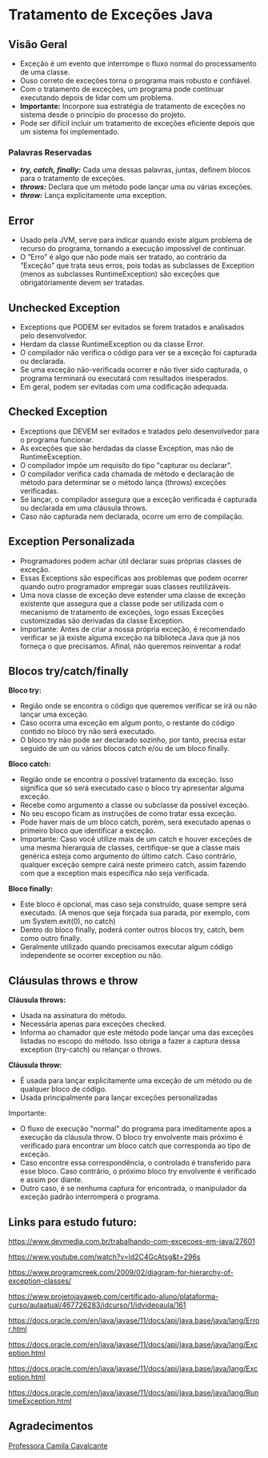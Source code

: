 # Tratamento de Exceções Java
## Visão Geral
- Exceção é um evento que interrompe o fluxo normal do processamento de uma classe.
- Ouso correto de exceções torna o programa mais robusto e confiável.
- Com o tratamento de exceções, um programa pode continuar executando depois de lidar com um problema.
- **Importante:** Incorpore sua estratégia de tratamento de exceções no sistema desde o princípio do processo do projeto.
- Pode ser difícil incluir um tratamento de exceções eficiente depois que um sistema foi implementado.

### Palavras Reservadas
- ***try, catch, finally:*** Cada uma dessas palavras, juntas, definem blocos para o tratamento de exceções.
- ***throws:*** Declara que um método pode lançar uma ou várias exceções.
- ***throw:*** Lança explicitamente uma exception.

## Error

- Usado pela JVM, serve para indicar quando existe algum problema de recurso do programa, tornando a execução impossível de continuar.
- O “Erro” é algo que não pode mais ser tratado, ao contrário da “Exceção” que trata seus erros, pois todas as subclasses de Exception (menos as subclasses RuntimeException) são exceções que obrigatóriamente devem ser tratadas.

## Unchecked Exception

- Exceptions que PODEM ser evitados se forem tratados e analisados pelo desenvolvedor.
- Herdam da classe RuntimeException ou da classe Error.
- O compilador não verifica o código para ver se a exceção foi capturada ou declarada.
- Se uma exceção não-verificada ocorrer e não tiver sido capturada, o programa terminará ou executará com resultados inesperados.
- Em geral, podem ser evitadas com uma codificação adequada.

## Checked Exception

- Exceptions que DEVEM ser evitados e tratados pelo desenvolvedor para o programa funcionar.
- As exceções que são herdadas da classe Exception, mas não de RuntimeException.
- O compilador impõe um requisito do tipo "capturar ou declarar".
- O compilador verifica cada chamada de método e declaração de método para determinar se o método lança (throws) exceções verificadas.
- Se lançar, o compilador assegura que a exceção verificada é capturada ou declarada em uma cláusula throws.
- Caso não capturada nem declarada, ocorre um erro de compilação.

## Exception Personalizada

- Programadores podem achar útil declarar suas próprias classes de exceção.
- Essas Exceptions são específicas aos problemas que podem ocorrer quando outro programador empregar suas classes reutilizáveis.
- Uma nova classe de exceção deve estender uma classe de exceção existente que assegura que a classe pode ser utilizada com o mecanismo de tratamento de exceções, logo essas Exceções customizadas são derivadas da classe Exception.
- Importante: Antes de criar a nossa própria exceção, é recomendado verificar se já existe alguma exceção na biblioteca Java que já nos forneça o que precisamos. Afinal, não queremos reinventar a roda!

## Blocos try/catch/finally

**Bloco try:**  
- Região onde se encontra o código que queremos verificar se irá ou não lançar uma exceção.
- Caso ocorra uma exceção em algum ponto, o restante do código contido no bloco try não será executado.
- O bloco try não pode ser declarado sozinho, por tanto, precisa estar seguido de um ou vários blocos catch e/ou de um bloco finally.

**Bloco catch:**  
- Região onde se encontra o possível tratamento da exceção. Isso significa que só será executado caso o bloco try apresentar alguma exceção.
- Recebe como argumento a classe ou subclasse da possível exceção.
- No seu escopo ficam as instruções de como tratar essa exceção.
- Pode haver mais de um bloco catch, porém, será executado apenas o primeiro bloco que identificar a exceção.
- Importante: Caso você utilize mais de um catch e houver exceções de uma mesma hierarquia de classes, certifique-se que a classe mais genérica esteja como argumento do último catch. Caso contrário, qualquer exceção sempre cairá neste primeiro catch, assim fazendo com que a exception mais específica não seja verificada.

**Bloco finally:**  
- Este bloco é opcional, mas caso seja construído, quase sempre será executado. (A menos que seja forçada sua parada, por exemplo, com um System.exit(0), no catch)
- Dentro do bloco finally, poderá conter outros blocos try, catch, bem como outro finally.
- Geralmente utilizado quando precisamos executar algum código independente se ocorrer exception ou não.

## Cláusulas throws e throw

**Cláusula throws:**  
- Usada na assinatura do método.
- Necessária apenas para exceções checked.
- Informa ao chamador que este método pode lançar uma das exceções listadas no escopo do método. Isso obriga a fazer a captura dessa exception (try-catch) ou relançar o throws.
  
**Cláusula throw:**  
- É usada para lançar explicitamente uma exceção de um método ou de qualquer bloco de código.
- Usada principalmente para lançar exceções personalizadas

Importante:  
- O fluxo de execução "normal" do programa para imeditamente apos a execução da cláusula throw. O bloco try envolvente mais próximo é verificado para encontrar um bloco catch que corresponda ao tipo de exceção.
- Caso encontre essa correspondência, o controlado é transferido para esse bloco. Caso contrário, o próximo bloco try envolvente é verificado e assim por diante.
- Outro caso, é se nenhuma captura for encontrada, o manipulador da exceção padrão interromperá o programa.

## Links para estudo futuro:

https://www.devmedia.com.br/trabalhando-com-excecoes-em-java/27601  

https://www.youtube.com/watch?v=ld2C4GcAtsg&t=296s  

https://www.programcreek.com/2009/02/diagram-for-hierarchy-of-exception-classes/  

https://www.projetojavaweb.com/certificado-aluno/plataforma-curso/aulaatual/467726283/idcurso/1/idvideoaula/161  

https://docs.oracle.com/en/java/javase/11/docs/api/java.base/java/lang/Error.html  

https://docs.oracle.com/en/java/javase/11/docs/api/java.base/java/lang/Exception.html  

https://docs.oracle.com/en/java/javase/11/docs/api/java.base/java/lang/Exception.html  

https://docs.oracle.com/en/java/javase/11/docs/api/java.base/java/lang/RuntimeException.html

## Agradecimentos

[Professora Camila Cavalcante](https://www.linkedin.com/in/cami-la/)